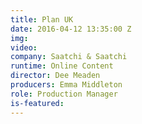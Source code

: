 ```yaml
---
title: Plan UK
date: 2016-04-12 13:35:00 Z
img: 
video:
company: Saatchi & Saatchi
runtime: Online Content
director: Dee Meaden
producers: Emma Middleton
role: Production Manager
is-featured:
---
```


